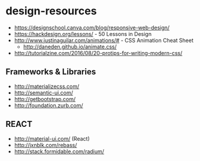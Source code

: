 # design-resources

- https://designschool.canva.com/blog/responsive-web-design/
- https://hackdesign.org/lessons/ - 50 Lessons in Design
- http://www.justinaguilar.com/animations/# - CSS Animation Cheat Sheet
  - http://daneden.github.io/animate.css/
- http://tutorialzine.com/2016/08/20-protips-for-writing-modern-css/

## Frameworks & Libraries
- http://materializecss.com/
- http://semantic-ui.com/
- http://getbootstrap.com/
- http://foundation.zurb.com/

## REACT
- http://material-ui.com/ (React)
- http://jxnblk.com/rebass/ 
- http://stack.formidable.com/radium/
